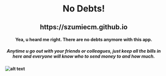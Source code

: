 <h1 align="center"><b>No Debts!</h1>
<h2 align="center">https://szumiecm.github.io</h2>

<h4 align="center">Yea, u heard me right. There are no debts anymore with this app.</h4>
<h5 align="center">Anytime u go out with your friends or colleagues, just keep all the bills in here and everyone will know who to send money to and how much.</h5>

![alt text](https://github.com/SzumiecM/NoDepts/blob/master/no_debts.PNG)
